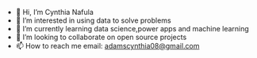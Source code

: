 - 👋 Hi, I’m Cynthia Nafula
- 👀 I’m interested in using data to solve problems
- 🌱 I’m currently learning data science,power apps and machine learning
- 💞️ I’m looking to collaborate on open source projects
- 📫 How to reach me email: adamscynthia08@gmail.com

<!---
CynieC/CynieC is a ✨ special ✨ repository because its `README.md` (this file) appears on your GitHub profile.
You can click the Preview link to take a look at your changes.
--->
